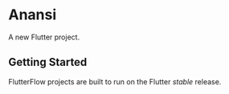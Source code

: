 # Anansi

A new Flutter project.

## Getting Started

FlutterFlow projects are built to run on the Flutter _stable_ release.
